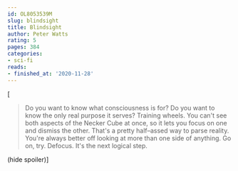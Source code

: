 ```yaml
---
id: OL8053539M
slug: blindsight
title: Blindsight
author: Peter Watts
rating: 5
pages: 384
categories:
- sci-fi
reads:
- finished_at: '2020-11-28'
---
```

[
  

  <blockquote>Do you want to know what consciousness is for? Do you want to know the only real purpose it serves? Training wheels. You can't see both aspects of the Necker Cube at once, so it lets you focus on one and dismiss the other. That's a pretty half–assed way to parse reality. You're always better off looking at more than one side of anything. Go on, try. Defocus. It's the next logical step.</blockquote>
  

 <a class="jsHideSpoiler spoilerAction">(hide spoiler)</a>]

